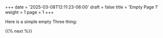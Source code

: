 +++
date = '2025-03-08T12:11:23-06:00'
draft = false
title = 'Empty Page 1'
weight = 1
page = 1
+++

Here is a simple empty Three thing:

<div id="div1"></div>
<script type="importmap">
    {
        "imports": {
            "three": "../libs/CS559-Three/build/three.module.js"
        }
    }
    </script>
<script src="./1.js" type="module" defer></script>

{{% next %}}
